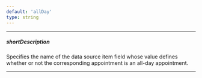 ```yaml
---
default: 'allDay'
type: string
---
```

---
##### shortDescription
Specifies the name of the data source item field whose value defines whether or not the corresponding appointment is an all-day appointment.

---
